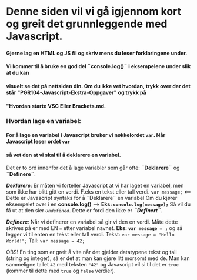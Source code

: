 # Denne siden vil vi gå igjennom kort og greit det grunnleggende med Javascript.

#### Gjerne lag en HTML og JS fil og skriv mens du leser forklaringene under.
#### Vi kommer til å bruke en god del ¨console.log()¨ i eksempelene under slik at du kan 
#### visuelt se det på nettsiden din. Om du ikke vet hvordan, trykk over der det står "PGR104-Javascript-Ekstra-Oppgaver" og trykk på
#### **"Hvordan starte VSC Eller Brackets.md.**

### Hvordan lage en variabel:
#### For å lage en variabel i Javascript bruker vi nøkkelordet `var`. Når Javascript leser ordet `var`
#### så vet den at vi skal til å deklarere en variabel. 

Det er to ord innenfor det å lage variabler som går ofte: **¨Deklarere¨** og **¨Definere¨**.

**_Deklarere_**: Er måten vi forteller Javascript at vi har laget en variabel, men som ikke har blitt 
gitt en verdi. F.eks en tekst eller tall verdi.
`var message;` <== Dette er Javascript syntaks for å ¨Deklarere¨ en variabel
Om du kjører eksempelet over i en **console.log()** ==> **Eks: `console.log(message);`**
Så vil du få ut at den sier *`Undefined`*. Dette er fordi den ikke er **_¨Definert¨_**.

**_Definere_**: Når vi definerer en variabel så gir vi den en verdi. Måte dette skrives på er med EN **`=`** 
etter variabel navnet. **Eks: `var message = ;`** og så legger vi til enten en tekst eller tall verdi.
Tekst: `var message = "Hello World!";`
Tall: `var message = 42;`

OBS!
En ting som er greit å vite når det gjelder datatypene tekst og tall (string og integer), så er det 
at man kan gjøre litt morsomt med de. Man kan sammeligne tallet `42` med teksten `"42"` og 
Javascript vil si til det er `true` (kommer til dette med `true` og `false` verdier).




